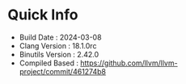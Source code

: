 # Quick Info
* Build Date : 2024-03-08
* Clang Version : 18.1.0rc
* Binutils Version : 2.42.0
* Compiled Based : https://github.com/llvm/llvm-project/commit/461274b8
